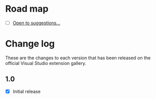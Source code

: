 # Road map

- [ ] [Open to suggestions...](https://github.com/mrlacey/MVVMBasicSnippets/issues/new)

# Change log

These are the changes to each version that has been released
on the official Visual Studio extension gallery.

## 1.0

- [x] Initial release
